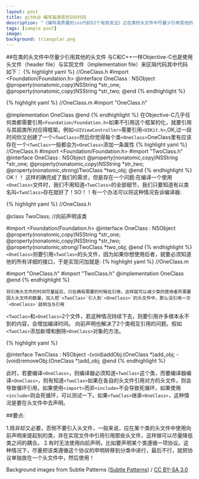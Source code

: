 ```yaml
---
layout: post
title: gitHub 编写高效率的IOS代码
description: "《编写高质量的ios代码52个有效发法》之在类的头文件中尽量少引用其他的头文件心得"
tags: [sample post]
image:
background: triangular.png
---
```

##在类的头文件中尽量少引用其他的头文件
与C和C++一样Objective-C也是使用头文件（header file）与实现文件（implementation file）来区隔代码其中代码如下：
{% highlight yaml %}
//OneClass.h
#import <Foundation/Foundation.h>
@interface OneClass : NSObject
@property(nonatomic,copy)NSString *str_one;
@property(nonatomic,copy)NSString *str_two;
@end
{% endhighlight %}

{% highlight yaml %}
//OneClass.m
#import "OneClass.h"

@implementation OneClass
@end
{% endhighlight %}
在Objective-C几乎任何类都需要引用`<Foundation/Foundation.h>`如果不引用这个框架的化，就要引用与其超类所对应得框架。例如`<UIViewController>`需要引用`<UIKit.h>`,OK,过一段时间你又创建了一个`<TwoClass>`然后你觉得每个类`<OneClass>`OneClass里有应该存在一个`<TwoClas>`一般都会为`<OneClass>`添加一条属性
{% highlight yaml %}
//OneClass.h
#import <Foundation/Foundation.h>
#import "TwoClass.h"
@interface OneClass : NSObject
@property(nonatomic,copy)NSString *str_one;
@property(nonatomic,copy)NSString *str_two;
@property(nonatomic,strong)TwoClass *two_obj;
@end
{% endhighlight %}
OK！！ 这样的确完成了我们的需求，但是存在一个问题:在编译一个使用`<OneClass>`文件时，我们不用知道`<TwoClass>`的全部细节，我们只要知道有以类名叫`<TwoClass>`存在就好了！SO！！有一个办法可以将这种情况告诉编译器:

{% highlight yaml %}
//OneClass.h

@class TwoClass; //向前声明该类

#import <Foundation/Foundation.h>
@interface OneClass : NSObject
@property(nonatomic,copy)NSString *str_one;
@property(nonatomic,copy)NSString *str_two;
@property(nonatomic,strong)TwoClass *two_obj;
@end
{% endhighlight %}
`<OneClass>`则要引用`<TwoClas>`的头文件，因为如果你想使用后者，就要必须知道他的所有详细的接口，于是实现问加就是:
{% highlight yaml %}
//OneClass.m

#import "OneClass.h"
#import "TwoClass.h"
@implementation OneClass
@end
{% endhighlight %}

	将引用头文件的时间尽量延后，只在确有需要的时候在引用，这样就可以减少类的使用者所需要因入头文件的数量，加入把`<TwoClas>`引入到`<OneClass>`的头文件中，那么没引用一次`<OneClass>`就相当与引用
`<TwoClas>`和`<OneClass>`2个文件，若这种情况持续下去，则要引用许多根本永不到的内容，会增加编译时间。
	向前声明也解决了2个类相互引用的问题。假如`<TwoClas>`添加新增和删除`<OneClass>`对象的方法。

{% highlight yaml %}

@interface TwoClass : NSObject
-(void)addObj:(OneClass *)add_obj;
-(void)removeObj:(OneClass *)add_obj;
@end
{% endhighlight %}

此时，若要编译`<OneClass>`，则编译器必须知道`<TwoClas>`这个类，而要编译器编译`<OneClass>`，则有知道`<TwoClas>`如果在各自的头文件引用对方的头文件，则会导致循环引用，如果使用`<import>`而非`<include>`不会导致死循环，如果使用`<include>`则会死循环，可以测试一下。如果`<TwoClas>`继承`<OneClass>`，这种情况是要在头文件中去声明。

##要点:

1.除非却又必要，否侧不要引入头文件，一般来说，应在某个类的头文件中使用向前声明来提起别的类，并在实现文件中引用引用那些头文件，这样做可以尽量降低类之间的耦合。
2.有时无法使用向前声明，比如要声明某个类遵循一项协议。这种情况下，尽量把该类遵循这个协议的申明转移到分类中进行，最后不行，就把协议单独放在一个头文件中，然后使用！


<div xmlns:cc="http://creativecommons.org/ns#" xmlns:dct="http://purl.org/dc/terms/" about="http://subtlepatterns.com" class="notice">Background images from <span property="dct:title">Subtle Patterns</span> (<a rel="cc:attributionURL" property="cc:attributionName" href="http://subtlepatterns.com">Subtle Patterns</a>) / <a rel="license" href="http://creativecommons.org/licenses/by-sa/3.0/">CC BY-SA 3.0</a></div>
